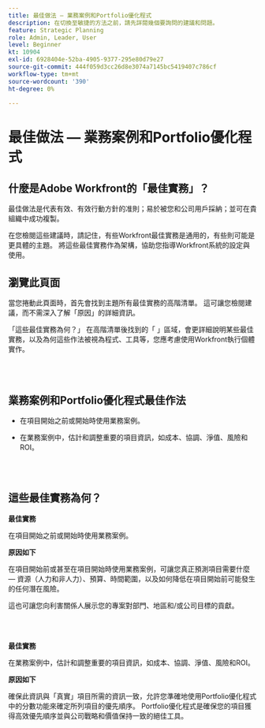 ```yaml
---
title: 最佳做法 — 業務案例和Portfolio優化程式
description: 在切換至敏捷的方法之前，請先詳閱幾個要詢問的建議和問題。
feature: Strategic Planning
role: Admin, Leader, User
level: Beginner
kt: 10904
exl-id: 6928404e-52ba-4905-9377-295e80d79e27
source-git-commit: 444f059d3cc26d8e3074a7145bc5419407c786cf
workflow-type: tm+mt
source-wordcount: '390'
ht-degree: 0%

---
```


# 最佳做法 — 業務案例和Portfolio優化程式

## 什麼是Adobe Workfront的「最佳實務」？

最佳做法是代表有效、有效行動方針的准則；易於被您和公司用戶採納；並可在貴組織中成功複製。

在您檢閱這些建議時，請記住，有些Workfront最佳實務是通用的，有些則可能是更具體的主題。 將這些最佳實務作為架構，協助您指導Workfront系統的設定與使用。

## 瀏覽此頁面

當您捲動此頁面時，首先會找到主題所有最佳實務的高階清單。 這可讓您檢閱建議，而不需深入了解「原因」的詳細資訊。

「這些最佳實務為何？」 在高階清單後找到的「 」區域，會更詳細說明某些最佳實務，以及為何這些作法被視為程式、工具等，您應考慮使用Workfront執行個體實作。

</br>
</br>

## 業務案例和Portfolio優化程式最佳作法

* 在項目開始之前或開始時使用業務案例。

* 在業務案例中，估計和調整重要的項目資訊，如成本、協調、淨值、風險和ROI。

</br>
</br>

## 這些最佳實務為何？

**最佳實務**

在項目開始之前或開始時使用業務案例。

**原因如下**

在項目開始前或甚至在項目開始時使用業務案例，可讓您真正預測項目需要什麼 — 資源（人力和非人力）、預算、時間範圍，以及如何降低在項目開始前可能發生的任何潛在風險。

這也可讓您向利害關係人展示您的專案對部門、地區和/或公司目標的貢獻。

</br>
</br>

**最佳實務**

在業務案例中，估計和調整重要的項目資訊，如成本、協調、淨值、風險和ROI。

**原因如下**

確保此資訊與「真實」項目所需的資訊一致，允許您準確地使用Portfolio優化程式中的分數功能來確定所列項目的優先順序。 Portfolio優化程式是確保您的項目獲得高效優先順序並與公司戰略和價值保持一致的絕佳工具。
